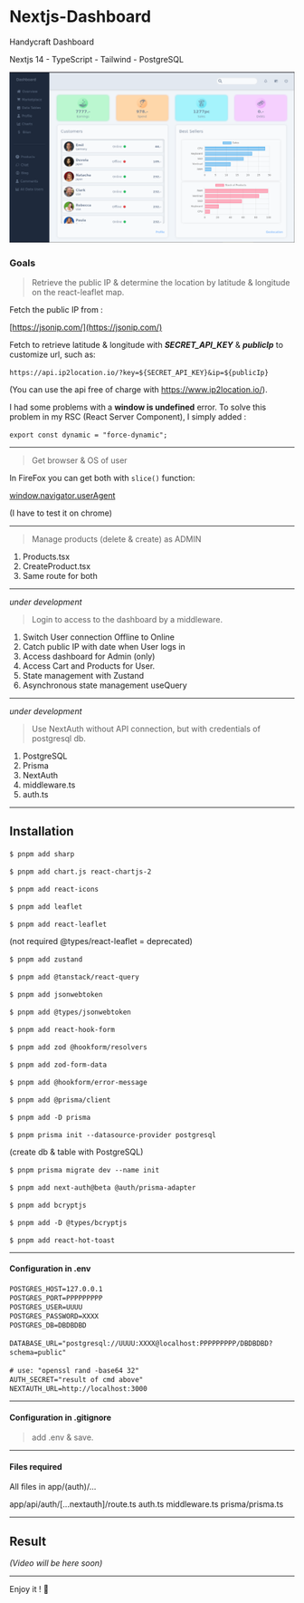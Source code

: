 # Nextjs-Dashboard

Handycraft Dashboard

Nextjs 14 - TypeScript - Tailwind - PostgreSQL

![Dashboard Img](https://github.com/TLRKiliann/Nextjs-Dashboard/blob/master/my-app/public/assets/images/bg/wallpaper.png)

### Goals

> Retrieve the public IP & determine the location by latitude & longitude on the react-leaflet map.

Fetch the public IP from :

[https://jsonip.com/](https://jsonip.com/)

Fetch to retrieve latitude & longitude with ***SECRET_API_KEY*** & ***publicIp*** to customize url, such as:

`https://api.ip2location.io/?key=${SECRET_API_KEY}&ip=${publicIp}`

(You can use the api free of charge with https://www.ip2location.io/).

I had some problems with a **window is undefined** error. To solve this problem in my RSC (React Server Component), I simply added :

`export const dynamic = "force-dynamic";`

---

> Get browser & OS of user 

In FireFox you can get both with `slice()` function:

[window.navigator.userAgent](https://developer.mozilla.org/en-US/docs/Web/API/Navigator/userAgent)

(I have to test it on chrome)

---

> Manage products (delete & create) as ADMIN

1. Products.tsx 
2. CreateProduct.tsx
3. Same route for both

---

*under development*

> Login to access to the dashboard by a middleware.

1. Switch User connection Offline to Online
2. Catch public IP with date when User logs in
3. Access dashboard for Admin (only)
4. Access Cart and Products for User.
5. State management with Zustand
6. Asynchronous state management useQuery

---

*under development*

> Use NextAuth without API connection, but with credentials of postgresql db.

1. PostgreSQL
2. Prisma
3. NextAuth
4. middleware.ts
5. auth.ts

---

## Installation

`$ pnpm add sharp`

`$ pnpm add chart.js react-chartjs-2`

`$ pnpm add react-icons`

`$ pnpm add leaflet`

`$ pnpm add react-leaflet`

(not required @types/react-leaflet = deprecated)

`$ pnpm add zustand`

`$ pnpm add @tanstack/react-query`

`$ pnpm add jsonwebtoken`

`$ pnpm add @types/jsonwebtoken`

`$ pnpm add react-hook-form`

`$ pnpm add zod @hookform/resolvers`

`$ pnpm add zod-form-data`

`$ pnpm add @hookform/error-message`

`$ pnpm add @prisma/client`

`$ pnpm add -D prisma`

`$ pnpm prisma init --datasource-provider postgresql`

(create db & table with PostgreSQL)

`$ pnpm prisma migrate dev --name init`

`$ pnpm add next-auth@beta @auth/prisma-adapter`

`$ pnpm add bcryptjs`

`$ pnpm add -D @types/bcryptjs`

`$ pnpm add react-hot-toast`

---

#### Configuration in .env

```
POSTGRES_HOST=127.0.0.1
POSTGRES_PORT=PPPPPPPPP
POSTGRES_USER=UUUU
POSTGRES_PASSWORD=XXXX
POSTGRES_DB=DBDBDBD

DATABASE_URL="postgresql://UUUU:XXXX@localhost:PPPPPPPPP/DBDBDBD?schema=public"

# use: "openssl rand -base64 32"
AUTH_SECRET="result of cmd above"
NEXTAUTH_URL=http://localhost:3000
```

---

#### Configuration in .gitignore

> add .env & save.

---

#### Files required

All files in app/(auth)/...

app/api/auth/[...nextauth]/route.ts
auth.ts
middleware.ts
prisma/prisma.ts

---

## Result

*(Video will be here soon)*

<!-- [<img src="https://img.youtube.com/vi/<VIDEO_ID>/hqdefault.jpg" width="600" height="300"
/>](https://www.youtube.com/embed/<VIDEO_ID>)

[![Watch the video](https://img.youtube.com/vi/<VIDEO_ID>/hqdefault.jpg)](https://www.youtube.com/embed/<VIDEO_ID>)

[<img src="https://img.youtube.com/vi/<VIDEO_ID>/hqdefault.jpg" width="600" height="300"
/>](https://www.youtube.com/embed/<VIDEO_ID>) -->


---

Enjoy it ! :koala: